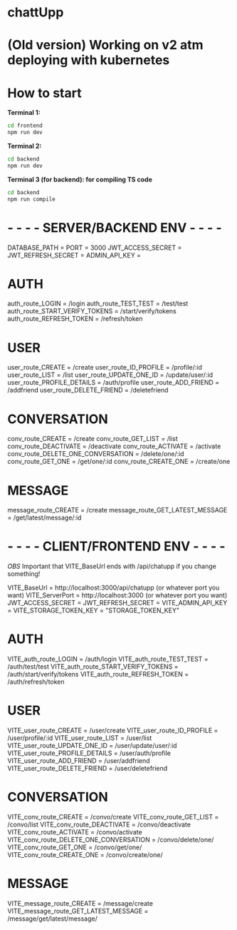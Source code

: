 # chattUpp


#  (Old version) Working on v2 atm deploying with kubernetes

# How to start
**Terminal 1:**  
```sh
cd frontend
npm run dev
```
**Terminal 2:**  
```sh
cd backend
npm run dev
```
**Terminal 3 (for backend): for compiling TS code** 
```sh
cd backend
npm run compile
```
# - - - - SERVER/BACKEND ENV - - - -
DATABASE_PATH =
PORT = 3000
JWT_ACCESS_SECRET =
JWT_REFRESH_SECRET =
ADMIN_API_KEY =

# AUTH
auth_route_LOGIN = /login
auth_route_TEST_TEST = /test/test
auth_route_START_VERIFY_TOKENS = /start/verify/tokens
auth_route_REFRESH_TOKEN = /refresh/token

# USER
user_route_CREATE = /create
user_route_ID_PROFILE = /profile/:id
user_route_LIST = /list
user_route_UPDATE_ONE_ID = /update/user/:id
user_route_PROFILE_DETAILS = /auth/profile
user_route_ADD_FRIEND = /addfriend
user_route_DELETE_FRIEND = /deletefriend

# CONVERSATION
conv_route_CREATE = /create
conv_route_GET_LIST = /list
conv_route_DEACTIVATE = /deactivate
conv_route_ACTIVATE = /activate
conv_route_DELETE_ONE_CONVERSATION = /delete/one/:id
conv_route_GET_ONE = /get/one/:id
conv_route_CREATE_ONE = /create/one

# MESSAGE
message_route_CREATE = /create
message_route_GET_LATEST_MESSAGE = /get/latest/message/:id


# - - - - CLIENT/FRONTEND ENV - - - -
_OBS_
Important that VITE_BaseUrl ends with /api/chatupp if you change something!

VITE_BaseUrl = http://localhost:3000/api/chatupp (or whatever port you want)
VITE_ServerPort = http://localhost:3000 (or whatever port you want)
JWT_ACCESS_SECRET =
JWT_REFRESH_SECRET =
VITE_ADMIN_API_KEY =
VITE_STORAGE_TOKEN_KEY = "STORAGE_TOKEN_KEY"

# AUTH
VITE_auth_route_LOGIN = /auth/login
VITE_auth_route_TEST_TEST = /auth/test/test
VITE_auth_route_START_VERIFY_TOKENS = /auth/start/verify/tokens
VITE_auth_route_REFRESH_TOKEN = /auth/refresh/token

# USER
VITE_user_route_CREATE = /user/create
VITE_user_route_ID_PROFILE = /user/profile/:id
VITE_user_route_LIST = /user/list
VITE_user_route_UPDATE_ONE_ID = /user/update/user/:id
VITE_user_route_PROFILE_DETAILS = /user/auth/profile
VITE_user_route_ADD_FRIEND = /user/addfriend
VITE_user_route_DELETE_FRIEND = /user/deletefriend

# CONVERSATION
VITE_conv_route_CREATE = /convo/create
VITE_conv_route_GET_LIST = /convo/list
VITE_conv_route_DEACTIVATE = /convo/deactivate
VITE_conv_route_ACTIVATE = /convo/activate
VITE_conv_route_DELETE_ONE_CONVERSATION = /convo/delete/one/
VITE_conv_route_GET_ONE = /convo/get/one/
VITE_conv_route_CREATE_ONE = /convo/create/one/

# MESSAGE
VITE_message_route_CREATE = /message/create
VITE_message_route_GET_LATEST_MESSAGE = /message/get/latest/message/

